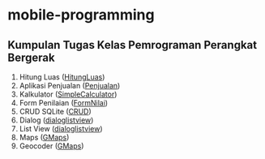 # mobile-programming

## Kumpulan Tugas Kelas Pemrograman Perangkat Bergerak

1. Hitung Luas ([HitungLuas](https://github.com/wahyua26/mobile-programming-projects/tree/main/HitungLuas))
2. Aplikasi Penjualan ([Penjualan](https://github.com/wahyua26/mobile-programming-projects))
3. Kalkulator ([SimpleCalculator](https://github.com/wahyua26/mobile-programming-projects/tree/main/SimpleCalculator))
4. Form Penilaian ([FormNilai](https://github.com/wahyua26/mobile-programming-projects/tree/main/FormNilai))
5. CRUD SQLite ([CRUD](https://github.com/wahyua26/mobile-programming-projects/tree/main/CRUD))
6. Dialog ([dialoglistview](https://github.com/wahyua26/mobile-programming-projects/tree/main/dialoglistview))
7. List View ([dialoglistview](https://github.com/wahyua26/mobile-programming-projects/tree/main/dialoglistview))
8. Maps ([GMaps](https://github.com/wahyua26/mobile-programming-projects/tree/main/GMaps))
9. Geocoder ([GMaps](https://github.com/wahyua26/mobile-programming-projects/tree/main/GMaps))
